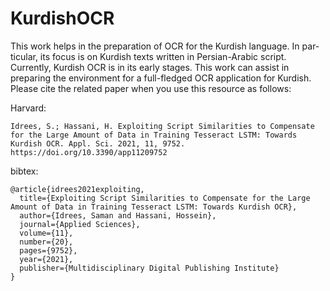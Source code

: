 # KurdishOCR
This work helps in the preparation of OCR for the Kurdish language. In par-
ticular, its focus is on Kurdish texts written in Persian-Arabic script. Currently, Kurdish OCR is in its
early stages. This work can assist in preparing the environment for a full-fledged OCR application for
Kurdish.
Please cite the related paper when you use this resource as follows:

Harvard:
```
Idrees, S.; Hassani, H. Exploiting Script Similarities to Compensate for the Large Amount of Data in Training Tesseract LSTM: Towards Kurdish OCR. Appl. Sci. 2021, 11, 9752. https://doi.org/10.3390/app11209752

```
bibtex:
```
@article{idrees2021exploiting,
  title={Exploiting Script Similarities to Compensate for the Large Amount of Data in Training Tesseract LSTM: Towards Kurdish OCR},
  author={Idrees, Saman and Hassani, Hossein},
  journal={Applied Sciences},
  volume={11},
  number={20},
  pages={9752},
  year={2021},
  publisher={Multidisciplinary Digital Publishing Institute}
}
```
